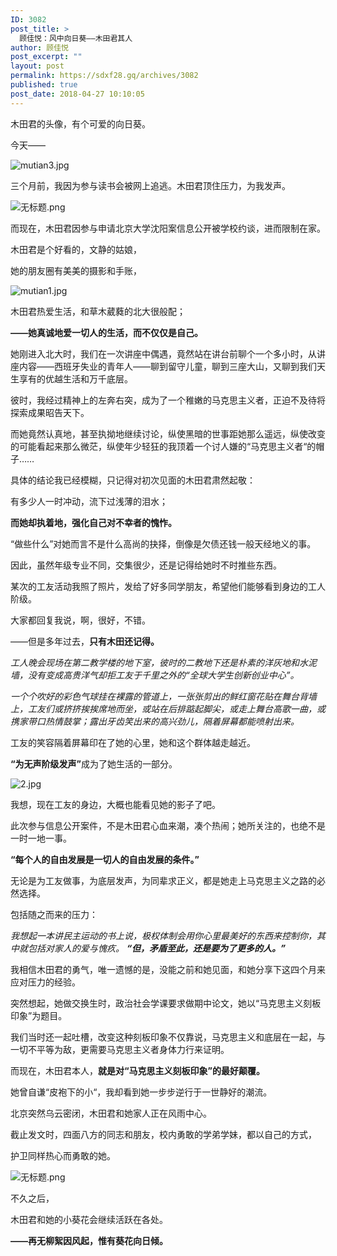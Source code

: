 ```yaml
---
ID: 3082
post_title: >
  顾佳悦：风中向日葵——木田君其人
author: 顾佳悦
post_excerpt: ""
layout: post
permalink: https://sdxf28.gq/archives/3082
published: true
post_date: 2018-04-27 10:10:05
---
```

木田君的头像，有个可爱的向日葵。

今天——

<img class="wp-image-3084" src="https://sdxf31.gq/wp-content/uploads/2018/04/2018042409264016.jpeg" alt='mutian3.jpg' />

三个月前，我因为参与读书会被网上追逃。木田君顶住压力，为我发声。

<img class="wp-image-3085" src="https://sdxf31.gq/wp-content/uploads/2018/04/2018042409264444.png" alt='无标题.png' />

而现在，木田君因参与申请北京大学沈阳案信息公开被学校约谈，进而限制在家。

木田君是个好看的，文静的姑娘，

她的朋友圈有美美的摄影和手账，

<img class="wp-image-3086" src="https://sdxf31.gq/wp-content/uploads/2018/04/2018042409265090.jpeg" alt='mutian1.jpg' />

木田君热爱生活，和草木葳蕤的北大很般配；

<strong>——她真诚地爱一切人的生活，而不仅仅是自己。</strong>

她刚进入北大时，我们在一次讲座中偶遇，竟然站在讲台前聊个一个多小时，从讲座内容——西班牙失业的青年人——聊到留守儿童，聊到三座大山，又聊到我们天生享有的优越生活和万千底层。

彼时，我经过精神上的左奔右突，成为了一个稚嫩的马克思主义者，正迫不及待将探索成果昭告天下。

而她竟然认真地，甚至执拗地继续讨论，纵使黑暗的世事距她那么遥远，纵使改变的可能看起来那么微茫，纵使年少轻狂的我顶着一个讨人嫌的“马克思主义者“的帽子……

具体的结论我已经模糊，只记得对初次见面的木田君肃然起敬：

有多少人一时冲动，流下过浅薄的泪水；

<strong>而她却执着地，强化自己对不幸者的愧怍。</strong>

“做些什么”对她而言不是什么高尚的抉择，倒像是欠债还钱一般天经地义的事。

因此，虽然年级专业不同，交集很少，还是记得给她时不时推些东西。

某次的工友活动我照了照片，发给了好多同学朋友，希望他们能够看到身边的工人阶级。

大家都回复我说，啊，很好，不错。

——但是多年过去，<strong>只有木田还记得。</strong>

<em>工人晚会现场在第二教学楼的地下室，彼时的二教地下还是朴素的洋灰地和水泥墙，没有变成高贵洋气却拒工友于千里之外的“全球大学生创新创业中心”。</em>

<em>一个个吹好的彩色气球挂在裸露的管道上，一张张剪出的鲜红窗花贴在舞台背墙上，工友们或挤挤挨挨席地而坐，或站在后排踮起脚尖，或走上舞台高歌一曲，或携家带口热情鼓掌；露出牙齿笑出来的高兴劲儿，隔着屏幕都能喷射出来。</em>

工友的笑容隔着屏幕印在了她的心里，她和这个群体越走越近。

<strong>“为无声阶级发声”</strong>成为了她生活的一部分。

<img class="wp-image-3087" src="https://sdxf31.gq/wp-content/uploads/2018/04/2018042409265838.jpeg" alt='2.jpg' />

我想，现在工友的身边，大概也能看见她的影子了吧。

此次参与信息公开案件，不是木田君心血来潮，凑个热闹；她所关注的，也绝不是一时一地一事。

<strong>“每个人的自由发展是一切人的自由发展的条件。”</strong>

无论是为工友做事，为底层发声，为同辈求正义，都是她走上马克思主义之路的必然选择。

包括随之而来的压力：

<em>我想起一本讲民主运动的书上说，极权体制会用你心里最美好的东西来控制你，其中就包括对家人的爱与愧疚。
</em><strong><em>
“但，矛盾至此，还是要为了更多的人。”</em></strong>

我相信木田君的勇气，唯一遗憾的是，没能之前和她见面，和她分享下这四个月来应对压力的经验。

突然想起，她做交换生时，政治社会学课要求做期中论文，她以“马克思主义刻板印象”为题目。

我们当时还一起吐槽，改变这种刻板印象不仅靠说，马克思主义和底层在一起，与一切不平等为敌，更需要马克思主义者身体力行来证明。

而现在，木田君本人，<strong>就是对“马克思主义刻板印象”的最好颠覆。</strong>

她曾自谦“皮袍下的小“，我却看到她一步步逆行于一世静好的潮流。

北京突然乌云密闭，木田君和她家人正在风雨中心。

截止发文时，四面八方的同志和朋友，校内勇敢的学弟学妹，都以自己的方式，

护卫同样热心而勇敢的她。

<img class="wp-image-3088" src="https://sdxf31.gq/wp-content/uploads/2018/04/2018042409270564.png" alt='无标题.png' />

不久之后，

木田君和她的小葵花会继续活跃在各处。

<strong>——再无柳絮因风起，惟有葵花向日倾。   </strong>